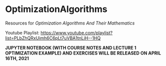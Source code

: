 # OptimizationAlgorithms
Resources for _Optimization Algorithms And Their Mathematics_

Youtube Playlist: https://www.youtube.com/playlist?list=PLbZhQRxUimh6C6pLt7uVBA1tnLiH--1HQ

**JUPYTER NOTEBOOK (WITH COURSE NOTES AND LECTURE 1 OPTIMIZATION EXAMPLE) AND EXERCISES WILL BE RELEASED ON APRIL 16TH, 2021**
